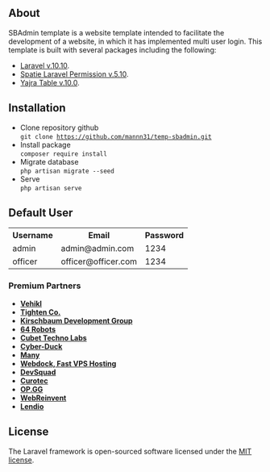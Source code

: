 ## About

SBAdmin template is a website template intended to facilitate the development of a website, in which it has implemented multi user login. This template is built with several packages including the following:

-   [Laravel v.10.10](https://laravel.com/).
-   [Spatie Laravel Permission v.5.10](https://spatie.be/docs/laravel-permission/v5/introduction).
-   [Yajra Table v.10.0](https://yajrabox.com/docs/laravel-datatables/master/installation).

## Installation

-   Clone repository github <br> <code>git clone https://github.com/mannn31/temp-sbadmin.git</code>
-   Install package <br> <code>composer require install</code>
-   Migrate database <br> <code>php artisan migrate --seed</code>
-   Serve <br> <code>php artisan serve</code>

## Default User

<table>
  <tr>
    <th>Username</th>
    <th>Email</th>
    <th>Password</th>
  </tr>
  <tr>
    <td>admin</td>
    <td>admin@admin.com</td>
    <td>1234</td>
  </tr>
  <tr>
    <td>officer</td>
    <td>officer@officer.com</td>
    <td>1234</td>
  </tr>
</table>

### Premium Partners

-   **[Vehikl](https://vehikl.com/)**
-   **[Tighten Co.](https://tighten.co)**
-   **[Kirschbaum Development Group](https://kirschbaumdevelopment.com)**
-   **[64 Robots](https://64robots.com)**
-   **[Cubet Techno Labs](https://cubettech.com)**
-   **[Cyber-Duck](https://cyber-duck.co.uk)**
-   **[Many](https://www.many.co.uk)**
-   **[Webdock, Fast VPS Hosting](https://www.webdock.io/en)**
-   **[DevSquad](https://devsquad.com)**
-   **[Curotec](https://www.curotec.com/services/technologies/laravel/)**
-   **[OP.GG](https://op.gg)**
-   **[WebReinvent](https://webreinvent.com/?utm_source=laravel&utm_medium=github&utm_campaign=patreon-sponsors)**
-   **[Lendio](https://lendio.com)**

## License

The Laravel framework is open-sourced software licensed under the [MIT license](https://opensource.org/licenses/MIT).
